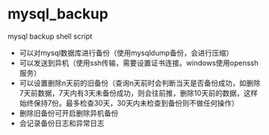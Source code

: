 # mysql_backup

mysql backup shell script

* 可以对mysql数据库进行备份（使用mysqldump备份，会进行压缩）
* 可以发送到异机（使用ssh传输，需要设置证书连接。windows使用openssh服务）
* 可以设置删除n天前的旧备份（查询n天前时会判断当天是否备份成功，如删除7天前数据，7天内有3天未备份成功，则会往前推，删除10天前的数据，这样始终保持7份。最多检查30天，30天内未检查到备份则不做任何操作）
* 删除旧备份可开启删除异机备份
* 会记录备份日志和异常日志
